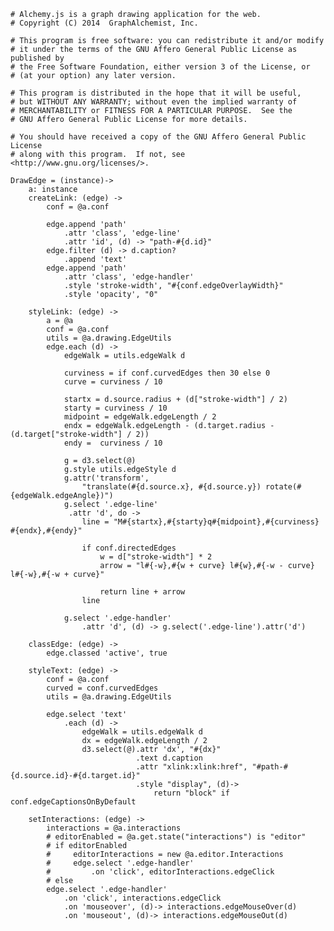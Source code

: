     # Alchemy.js is a graph drawing application for the web.
    # Copyright (C) 2014  GraphAlchemist, Inc.

    # This program is free software: you can redistribute it and/or modify
    # it under the terms of the GNU Affero General Public License as published by
    # the Free Software Foundation, either version 3 of the License, or
    # (at your option) any later version.

    # This program is distributed in the hope that it will be useful,
    # but WITHOUT ANY WARRANTY; without even the implied warranty of
    # MERCHANTABILITY or FITNESS FOR A PARTICULAR PURPOSE.  See the
    # GNU Affero General Public License for more details.

    # You should have received a copy of the GNU Affero General Public License
    # along with this program.  If not, see <http://www.gnu.org/licenses/>.

    DrawEdge = (instance)->
        a: instance
        createLink: (edge) ->
            conf = @a.conf

            edge.append 'path'
                .attr 'class', 'edge-line'
                .attr 'id', (d) -> "path-#{d.id}"
            edge.filter (d) -> d.caption?
                .append 'text'
            edge.append 'path'
                .attr 'class', 'edge-handler'
                .style 'stroke-width', "#{conf.edgeOverlayWidth}"
                .style 'opacity', "0"

        styleLink: (edge) ->
            a = @a
            conf = @a.conf
            utils = @a.drawing.EdgeUtils
            edge.each (d) ->
                edgeWalk = utils.edgeWalk d
                
                curviness = if conf.curvedEdges then 30 else 0
                curve = curviness / 10

                startx = d.source.radius + (d["stroke-width"] / 2)
                starty = curviness / 10
                midpoint = edgeWalk.edgeLength / 2
                endx = edgeWalk.edgeLength - (d.target.radius - (d.target["stroke-width"] / 2))
                endy =  curviness / 10

                g = d3.select(@)
                g.style utils.edgeStyle d
                g.attr('transform', 
                    "translate(#{d.source.x}, #{d.source.y}) rotate(#{edgeWalk.edgeAngle})")
                g.select '.edge-line'
                 .attr 'd', do ->
                    line = "M#{startx},#{starty}q#{midpoint},#{curviness} #{endx},#{endy}"

                    if conf.directedEdges
                        w = d["stroke-width"] * 2
                        arrow = "l#{-w},#{w + curve} l#{w},#{-w - curve} l#{-w},#{-w + curve}"

                        return line + arrow
                    line

                g.select '.edge-handler'
                    .attr 'd', (d) -> g.select('.edge-line').attr('d')

        classEdge: (edge) ->
            edge.classed 'active', true

        styleText: (edge) ->
            conf = @a.conf
            curved = conf.curvedEdges
            utils = @a.drawing.EdgeUtils

            edge.select 'text'
                .each (d) ->
                    edgeWalk = utils.edgeWalk d
                    dx = edgeWalk.edgeLength / 2
                    d3.select(@).attr 'dx', "#{dx}"
                                .text d.caption
                                .attr "xlink:xlink:href", "#path-#{d.source.id}-#{d.target.id}"
                                .style "display", (d)->
                                    return "block" if conf.edgeCaptionsOnByDefault

        setInteractions: (edge) ->
            interactions = @a.interactions
            # editorEnabled = @a.get.state("interactions") is "editor"
            # if editorEnabled
            #     editorInteractions = new @a.editor.Interactions
            #     edge.select '.edge-handler'
            #         .on 'click', editorInteractions.edgeClick
            # else
            edge.select '.edge-handler'
                .on 'click', interactions.edgeClick
                .on 'mouseover', (d)-> interactions.edgeMouseOver(d)
                .on 'mouseout', (d)-> interactions.edgeMouseOut(d)
